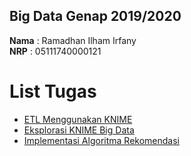 ## Big Data Genap 2019/2020

**Nama**  : Ramadhan Ilham Irfany<br>
**NRP**   : 05111740000121<br>

# List Tugas

- [ETL Menggunakan KNIME](https://github.com/rmdhnilham/big-data/tree/master/Tugas1)
- [Eksplorasi KNIME Big Data](https://github.com/rmdhnilham/big-data/tree/master/Tugas2)
- [Implementasi Algoritma Rekomendasi](https://github.com/rmdhnilham/big-data/tree/master/Tugas3)
